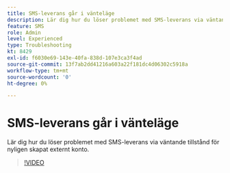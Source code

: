 ```yaml
---
title: SMS-leverans går i vänteläge
description: Lär dig hur du löser problemet med SMS-leverans via väntande tillstånd för nyligen skapat externt konto.
feature: SMS
role: Admin
level: Experienced
type: Troubleshooting
kt: 8429
exl-id: f6030e69-143e-40fa-838d-107e3ca3f4ad
source-git-commit: 13f7ab2dd41216a603a22f181dc4d06302c5918a
workflow-type: tm+mt
source-wordcount: '0'
ht-degree: 0%

---
```


# SMS-leverans går i vänteläge

Lär dig hur du löser problemet med SMS-leverans via väntande tillstånd för nyligen skapat externt konto.

>[!VIDEO](https://video.tv.adobe.com/v/335986?quality=12&learn=on)
